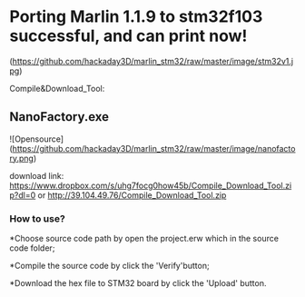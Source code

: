 # Porting Marlin 1.1.9 to stm32f103 successful, and can print now!

(https://github.com/hackaday3D/marlin_stm32/raw/master/image/stm32v1.jpg)

Compile&Download_Tool:
## NanoFactory.exe   
![Opensource]
(https://github.com/hackaday3D/marlin_stm32/raw/master/image/nanofactory.png)


download link:  
https://www.dropbox.com/s/uhg7focg0how45b/Compile_Download_Tool.zip?dl=0
  or  http://39.104.49.76/Compile_Download_Tool.zip 
### How to use? 
*Choose source code path by open the project.erw which in the source code folder; 

*Compile the source code by click the 'Verify'button;  

*Download the hex file to STM32 board by click the 'Upload' button.  







 




 
